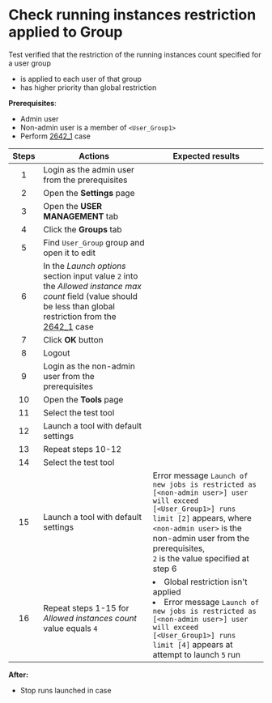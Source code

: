 # Check running instances restriction applied to Group

Test verified that the restriction of the running instances count specified for a user group
- is applied to each user of that group
- has higher priority than global restriction

**Prerequisites**:
- Admin user
- Non-admin user is a member of `<User_Group1>`
- Perform [2642_1](2642_1.md) case

| Steps | Actions                                                                                                                                                                     | Expected results |
| :---: |-----------------------------------------------------------------------------------------------------------------------------------------------------------------------------| --- |
| 1 | Login as the admin user from the prerequisites                                                                                                                              | |
| 2 | Open the **Settings** page                                                                                                                                                  | |
| 3 | Open the **USER MANAGEMENT** tab                                                                                                                                            | |
| 4 | Click the **Groups** tab                                                                                                                                                    | |
| 5 | Find `User_Group` group and open it to edit                                                                                                                                 | | 
| 6 | In the *Launch options* section input value `2` into the *Allowed instance max count* field (value should be less than global restriction from the [2642_1](2642_1.md) case | |
| 7 | Click **OK** button                                                                                                                                                         | |
| 8 | Logout                                                                                                                                                                      | |
| 9 | Login as the non-admin user from the prerequisites                                                                                                                          | |
| 10 | Open the **Tools** page                                                                                                                                                     | |
| 11 | Select the test tool                                                                                                                                                        | |
| 12 | Launch a tool with default settings                                                                                                                                         | |
| 13 | Repeat steps 10-12                                                                                                                                                          | |
| 14 | Select the test tool                                                                                                                                                        | |
| 15 | Launch a tool with default settings                                                                                                                                         | Error message `Launch of new jobs is restricted as [<non-admin user>] user will exceed [<User_Group1>] runs limit [2]` appears, where <br> `<non-admin user>` is the non-admin user from the prerequisites, <br> `2` is the value specified at step 6 |
| 16 | Repeat steps 1-15 for *Allowed instances count* value equals `4`                                                                                                            | <li> Global restriction isn't applied <li> Error message `Launch of new jobs is restricted as [<non-admin user>] user will exceed [<User_Group1>] runs limit [4]` appears at attempt to launch `5` run |

**After:**
- Stop runs launched in case
